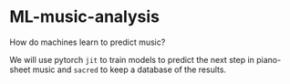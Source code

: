 # ML-music-analysis
How do machines learn to predict music?

We will use pytorch `jit` to train models to predict the next step in piano-sheet music and `sacred` to keep a database of the results.